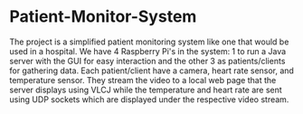 Patient-Monitor-System
======================

The project is a simplified patient monitoring system like one that would be used in a hospital. We have 4 Raspberry Pi's in the system: 1 to run a Java server with the GUI for easy interaction and the other 3 as patients/clients for gathering data. Each patient/client have a camera, heart rate sensor, and temperature sensor. They stream the video to a local web page that the server displays using VLCJ while the temperature and heart rate are sent using UDP sockets which are displayed under the respective video stream.
